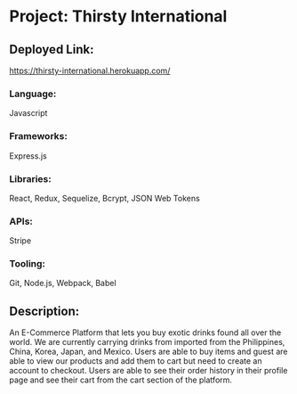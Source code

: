 # Project: Thirsty International
## Deployed Link:
https://thirsty-international.herokuapp.com/
### Language:
Javascript
### Frameworks:
Express.js
### Libraries:
React, Redux, Sequelize, Bcrypt, JSON Web Tokens
### APIs:
Stripe
### Tooling:
Git, Node.js, Webpack, Babel

## Description:
An E-Commerce Platform that lets you buy exotic drinks found all over the world.
We are currently carrying drinks from imported from the Philippines, China, Korea, Japan, and Mexico.
Users are able to buy items and guest are able to view our products and add them to cart but need to create an account to checkout.
Users are able to see their order history in their profile page and see their cart from the cart section of the platform.
